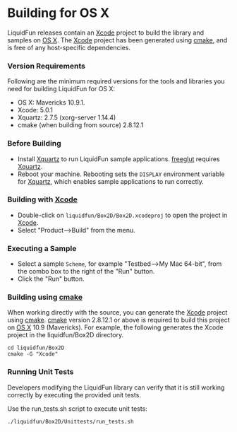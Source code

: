 # Building for OS X

LiquidFun releases contain an [Xcode][] project to build the library and
samples on [OS X][].  The [Xcode][] project has been generated using
[cmake][], and is free of any host-specific dependencies.

### Version Requirements

Following are the minimum required versions for the tools and libraries you
need for building LiquidFun for OS X:

-   OS X: Mavericks 10.9.1.
-   Xcode: 5.0.1
-   Xquartz: 2.7.5 (xorg-server 1.14.4)
-   cmake (when building from source) 2.8.12.1

### Before Building

-   Install [Xquartz][] to run LiquidFun sample applications.
    [freeglut][] requires [Xquartz][].
-   Reboot your machine.  Rebooting sets the `DISPLAY` environment variable for
    [Xquartz][], which enables sample applications to run correctly.

### Building with [Xcode][]

-   Double-click on `liquidfun/Box2D/Box2D.xcodeproj` to open the project in
    [Xcode][].
-   Select "Product-->Build" from the menu.

### Executing a Sample

-   Select a sample `Scheme`, for example "Testbed-->My Mac 64-bit", from the
    combo box to the right of the "Run" button.
-   Click the "Run" button.

### Building using [cmake][]

When working directly with the source, you can generate the [Xcode][]
project using [cmake][].  [cmake][] version 2.8.12.1 or above is required to
build this project on [OS X][] 10.9 (Mavericks).  For example, the following
generates the Xcode project in the liquidfun/Box2D directory.

    cd liquidfun/Box2D
    cmake -G "Xcode"

### Running Unit Tests

Developers modifying the LiquidFun library can verify that it is still working
correctly by executing the provided unit tests.

Use the run\_tests.sh script to execute unit tests:

    ./liquidfun/Box2D/Unittests/run_tests.sh

  [Xquartz]: http://xquartz.macosforge.org/
  [cmake]: http://www.cmake.org
  [Xcode]: http://developer.apple.com/xcode/
  [OS X]: http://www.apple.com/osx/
  [freeglut]: http://freeglut.sourceforge.net/
